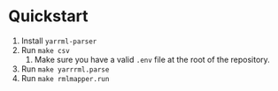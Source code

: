# Quickstart

1. Install `yarrml-parser`
2. Run `make csv`
   1. Make sure you have a valid `.env` file at the root of the repository.
3. Run `make yarrrml.parse`
4. Run `make rmlmapper.run`
